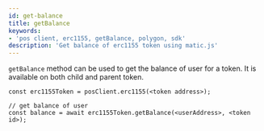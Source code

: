 ```yaml
---
id: get-balance
title: getBalance
keywords: 
- 'pos client, erc1155, getBalance, polygon, sdk'
description: 'Get balance of erc1155 token using matic.js'
---
```


`getBalance` method can be used to get the balance of user for a token. It is available on both child and parent token.

```
const erc1155Token = posClient.erc1155(<token address>);

// get balance of user
const balance = await erc1155Token.getBalance(<userAddress>, <token id>);
```
